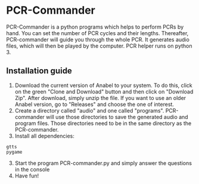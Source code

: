 # PCR-Commander
PCR-Commander is a python programs which helps to perform PCRs by hand. You can set the number of PCR cycles and their lengths. Thereafter, PCR-commander will guide you through the whole PCR. It generates audio files, which will then be played by the computer. PCR helper runs on python 3.
## Installation guide
1. Download the current version of Anabel to your system. To do this, click on the green "Clone and Download" button and then click on "Download Zip". After download, simply unzip the file. If you want to use an older Anabel version, go to "Releases" and choose the one of interest.
2. Create a directory called "audio" and one called "programs". PCR-commander will use those directories to save the generated audio and program files. Those directories need to be in the same directory as the PCR-commander.
3. Install all dependencies:
```
gtts
pygame
```
3. Start the program PCR-commander.py and simply answer the questions in the console
3. Have fun!
